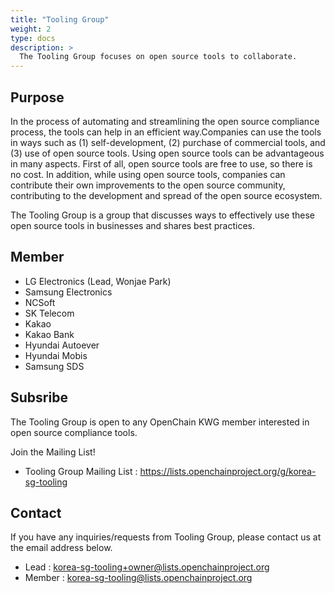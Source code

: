 ```yaml
---
title: "Tooling Group"
weight: 2
type: docs
description: >
  The Tooling Group focuses on open source tools to collaborate.
---
```


## Purpose

In the process of automating and streamlining the open source compliance process, the tools can help in an efficient way.Companies can use the tools in ways such as (1) self-development, (2) purchase of commercial tools, and (3) use of open source tools. Using open source tools can be advantageous in many aspects. First of all, open source tools are free to use, so there is no cost. In addition, while using open source tools, companies can contribute their own improvements to the open source community, contributing to the development and spread of the open source ecosystem.

The Tooling Group is a group that discusses ways to effectively use these open source tools in businesses and shares best practices.


## Member

* LG Electronics (Lead, Wonjae Park)
* Samsung Electronics
* NCSoft
* SK Telecom
* Kakao
* Kakao Bank
* Hyundai Autoever
* Hyundai Mobis
* Samsung SDS

## Subsribe

The Tooling Group is open to any OpenChain KWG member interested in open source compliance tools.

Join the Mailing List!

* Tooling Group Mailing List : https://lists.openchainproject.org/g/korea-sg-tooling


## Contact

If you have any inquiries/requests from Tooling Group, please contact us at the email address below.

* Lead : korea-sg-tooling+owner@lists.openchainproject.org
* Member : korea-sg-tooling@lists.openchainproject.org

